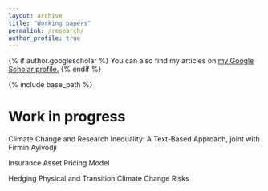 ```yaml
---
layout: archive
title: "Working papers"
permalink: /research/
author_profile: true
---
```


{% if author.googlescholar %}
  You can also find my articles on <u><a href="{{author.googlescholar}}">my Google Scholar profile</a>.</u>
{% endif %}

{% include base_path %}

Work in progress
======
Climate Change and Research Inequality: A Text-Based Approach, joint with Firmin Ayivodji

Insurance Asset Pricing Model

Hedging Physical and Transition Climate Change Risks 


